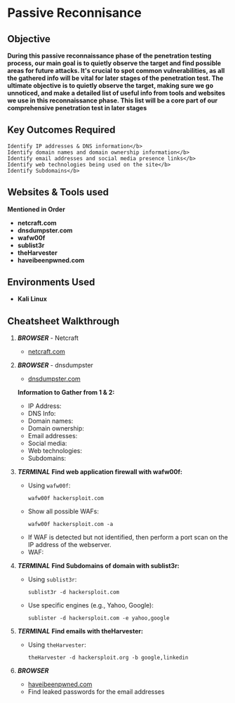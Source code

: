 <h1>Passive Reconnisance</h1>

<h2>Objective</h2>

<b> During this passive reconnaissance phase of the penetration testing process, our main goal is to quietly observe the target and find possible areas for future attacks. It's crucial to spot common vulnerabilities, as all the gathered info will be vital for later stages of the penetration test. The ultimate objective is to quietly observe the target, making sure we go unnoticed, and make a detailed list of useful info from tools and websites we use in this reconnaissance phase. This list will be a core part of our comprehensive penetration test in later stages</b>

<h2>Key Outcomes Required</h2>

```
Identify IP addresses & DNS information</b>
Identify domain names and domain ownership information</b>
Identify email addresses and social media presence links</b>
Identify web technologies being used on the site</b>
Identify Subdomains</b>
```

<h2>Websites & Tools used</h2>
<b>Mentioned in Order</b>

- <b>netcraft.com</b> 
- <b>dnsdumpster.com</b>
- <b>wafw00f</b>
- <b>sublist3r</b>
- <b>theHarvester</b>
- <b>haveibeenpwned.com</b>

<h2>Environments Used </h2>

- <b>Kali Linux</b> 

<h2>Cheatsheet Walkthrough</h2>


1. ***BROWSER*** - Netcraft
   - [netcraft.com](http://www.netcraft.com)

2. ***BROWSER*** - dnsdumpster
   - [dnsdumpster.com](https://dnsdumpster.com)

   **Information to Gather from 1 & 2:**
   - IP Address:
   - DNS Info:
   - Domain names:
   - Domain ownership:
   - Email addresses:
   - Social media:
   - Web technologies:
   - Subdomains:

3. ***TERMINAL***
   **Find web application firewall with wafw00f:**
   - Using `wafw00f`:
     ```
     wafw00f hackersploit.com
     ```
   - Show all possible WAFs:
     ```
     wafw00f hackersploit.com -a
     ```
   - If WAF is detected but not identified, then perform a port scan on the IP address of the webserver.
   - WAF:

4. ***TERMINAL***
   **Find Subdomains of domain with sublist3r:**
   - Using `sublist3r`:
     ```
     sublist3r -d hackersploit.com
     ```
   - Use specific engines (e.g., Yahoo, Google):
     ```
     sublister -d hackersploit.com -e yahoo,google
     ```

5. ***TERMINAL***
   **Find emails with theHarvester:**
   - Using `theHarvester`:
     ```
     theHarvester -d hackersploit.org -b google,linkedin
     ```

6. ***BROWSER***
   - [haveibeenpwned.com](https://haveibeenpwned.com)
   - Find leaked passwords for the email addresses




<!--
 ```diff
- text in red
+ text in green
! text in orange
# text in gray
@@ text in purple (and bold)@@
```
--!>
